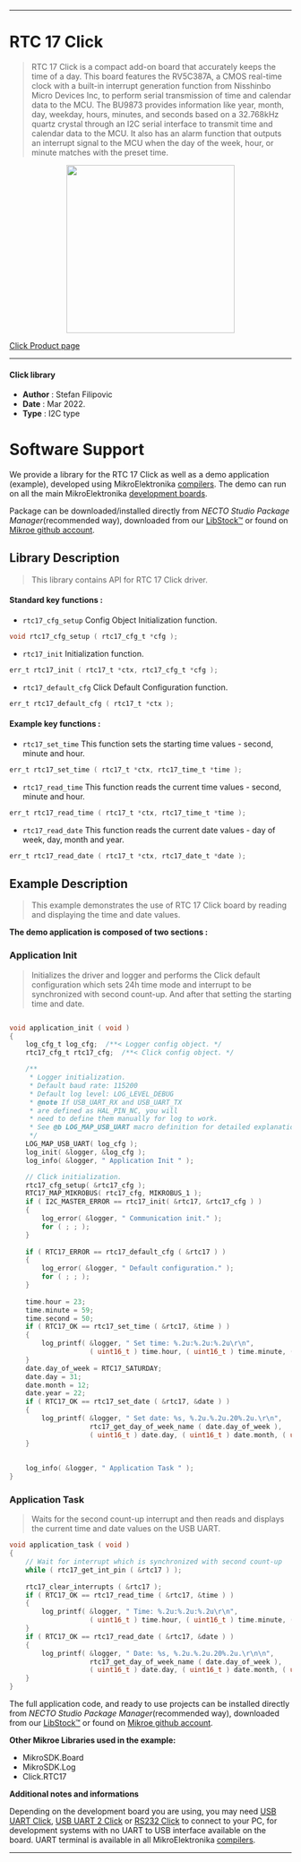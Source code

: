 
---
# RTC 17 Click

> RTC 17 Click is a compact add-on board that accurately keeps the time of a day. This board features the RV5C387A, a CMOS real-time clock with a built-in interrupt generation function from Nisshinbo Micro Devices Inc, to perform serial transmission of time and calendar data to the MCU. The BU9873 provides information like year, month, day, weekday, hours, minutes, and seconds based on a 32.768kHz quartz crystal through an I2C serial interface to transmit time and calendar data to the MCU. It also has an alarm function that outputs an interrupt signal to the MCU when the day of the week, hour, or minute matches with the preset time.

<p align="center">
  <img src="https://download.mikroe.com/images/click_for_ide/rtc17_click.png" height=300px>
</p>

[Click Product page](https://www.mikroe.com/rtc-17-click)

---


#### Click library

- **Author**        : Stefan Filipovic
- **Date**          : Mar 2022.
- **Type**          : I2C type


# Software Support

We provide a library for the RTC 17 Click
as well as a demo application (example), developed using MikroElektronika
[compilers](https://www.mikroe.com/necto-studio).
The demo can run on all the main MikroElektronika [development boards](https://www.mikroe.com/development-boards).

Package can be downloaded/installed directly from *NECTO Studio Package Manager*(recommended way), downloaded from our [LibStock&trade;](https://libstock.mikroe.com) or found on [Mikroe github account](https://github.com/MikroElektronika/mikrosdk_click_v2/tree/master/clicks).

## Library Description

> This library contains API for RTC 17 Click driver.

#### Standard key functions :

- `rtc17_cfg_setup` Config Object Initialization function.
```c
void rtc17_cfg_setup ( rtc17_cfg_t *cfg );
```

- `rtc17_init` Initialization function.
```c
err_t rtc17_init ( rtc17_t *ctx, rtc17_cfg_t *cfg );
```

- `rtc17_default_cfg` Click Default Configuration function.
```c
err_t rtc17_default_cfg ( rtc17_t *ctx );
```

#### Example key functions :

- `rtc17_set_time` This function sets the starting time values - second, minute and hour.
```c
err_t rtc17_set_time ( rtc17_t *ctx, rtc17_time_t *time );
```

- `rtc17_read_time` This function reads the current time values - second, minute and hour.
```c
err_t rtc17_read_time ( rtc17_t *ctx, rtc17_time_t *time );
```

- `rtc17_read_date` This function reads the current date values - day of week, day, month and year.
```c
err_t rtc17_read_date ( rtc17_t *ctx, rtc17_date_t *date );
```

## Example Description

> This example demonstrates the use of RTC 17 Click board by reading and displaying the time and date values.

**The demo application is composed of two sections :**

### Application Init

> Initializes the driver and logger and performs the Click default configuration which sets 24h time mode and interrupt to be synchronized with second count-up.
And after that setting the starting time and date.

```c

void application_init ( void )
{
    log_cfg_t log_cfg;  /**< Logger config object. */
    rtc17_cfg_t rtc17_cfg;  /**< Click config object. */

    /** 
     * Logger initialization.
     * Default baud rate: 115200
     * Default log level: LOG_LEVEL_DEBUG
     * @note If USB_UART_RX and USB_UART_TX 
     * are defined as HAL_PIN_NC, you will 
     * need to define them manually for log to work. 
     * See @b LOG_MAP_USB_UART macro definition for detailed explanation.
     */
    LOG_MAP_USB_UART( log_cfg );
    log_init( &logger, &log_cfg );
    log_info( &logger, " Application Init " );

    // Click initialization.
    rtc17_cfg_setup( &rtc17_cfg );
    RTC17_MAP_MIKROBUS( rtc17_cfg, MIKROBUS_1 );
    if ( I2C_MASTER_ERROR == rtc17_init( &rtc17, &rtc17_cfg ) ) 
    {
        log_error( &logger, " Communication init." );
        for ( ; ; );
    }
    
    if ( RTC17_ERROR == rtc17_default_cfg ( &rtc17 ) )
    {
        log_error( &logger, " Default configuration." );
        for ( ; ; );
    }
    
    time.hour = 23;
    time.minute = 59;
    time.second = 50;
    if ( RTC17_OK == rtc17_set_time ( &rtc17, &time ) )
    {
        log_printf( &logger, " Set time: %.2u:%.2u:%.2u\r\n", 
                    ( uint16_t ) time.hour, ( uint16_t ) time.minute, ( uint16_t ) time.second );
    }
    date.day_of_week = RTC17_SATURDAY;
    date.day = 31;
    date.month = 12;
    date.year = 22;
    if ( RTC17_OK == rtc17_set_date ( &rtc17, &date ) )
    {
        log_printf( &logger, " Set date: %s, %.2u.%.2u.20%.2u.\r\n", 
                    rtc17_get_day_of_week_name ( date.day_of_week ),
                    ( uint16_t ) date.day, ( uint16_t ) date.month, ( uint16_t ) date.year );
    }
    
    
    log_info( &logger, " Application Task " );
}

```

### Application Task

> Waits for the second count-up interrupt and then reads and displays the current time and date values on the USB UART.

```c
void application_task ( void )
{
    // Wait for interrupt which is synchronized with second count-up
    while ( rtc17_get_int_pin ( &rtc17 ) );
    
    rtc17_clear_interrupts ( &rtc17 );
    if ( RTC17_OK == rtc17_read_time ( &rtc17, &time ) )
    {
        log_printf( &logger, " Time: %.2u:%.2u:%.2u\r\n", 
                    ( uint16_t ) time.hour, ( uint16_t ) time.minute, ( uint16_t ) time.second );
    }
    if ( RTC17_OK == rtc17_read_date ( &rtc17, &date ) )
    {
        log_printf( &logger, " Date: %s, %.2u.%.2u.20%.2u.\r\n\n", 
                    rtc17_get_day_of_week_name ( date.day_of_week ),
                    ( uint16_t ) date.day, ( uint16_t ) date.month, ( uint16_t ) date.year );
    }
}
```

The full application code, and ready to use projects can be installed directly from *NECTO Studio Package Manager*(recommended way), downloaded from our [LibStock&trade;](https://libstock.mikroe.com) or found on [Mikroe github account](https://github.com/MikroElektronika/mikrosdk_click_v2/tree/master/clicks).

**Other Mikroe Libraries used in the example:**

- MikroSDK.Board
- MikroSDK.Log
- Click.RTC17

**Additional notes and informations**

Depending on the development board you are using, you may need
[USB UART Click](https://www.mikroe.com/usb-uart-click),
[USB UART 2 Click](https://www.mikroe.com/usb-uart-2-click) or
[RS232 Click](https://www.mikroe.com/rs232-click) to connect to your PC, for
development systems with no UART to USB interface available on the board. UART
terminal is available in all MikroElektronika
[compilers](https://shop.mikroe.com/compilers).

---
